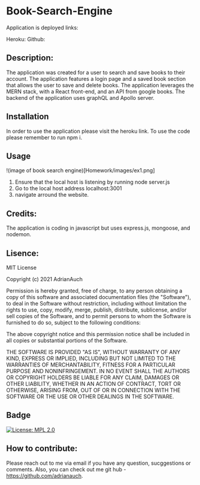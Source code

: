 # Book-Search-Engine

Application is deployed links:

Heroku:
Github:

## Description:

The application was created for a user to search and save books to their account. The application features a login page and a saved book section that allows the user to save and delete books. The application leverages the MERN stack, with a React front-end, and an API from google books. The backend of the application uses graphQL and Apollo server.

## Installation

In order to use the application please visit the heroku link. To use the code please remember to run npm i.

## Usage

!(image of book search engine)[Homework/images/ex1.png]

1. Ensure that the local host is listening by running node server.js
2. Go to the local host address localhost:3001
3. navigate arround the website.

## Credits:

The application is coding in javascript but uses express.js, mongoose, and nodemon.

## Lisence:

MIT License

Copyright (c) 2021 AdrianAuch

Permission is hereby granted, free of charge, to any person obtaining a copy
of this software and associated documentation files (the "Software"), to deal
in the Software without restriction, including without limitation the rights
to use, copy, modify, merge, publish, distribute, sublicense, and/or sell
copies of the Software, and to permit persons to whom the Software is
furnished to do so, subject to the following conditions:

The above copyright notice and this permission notice shall be included in all
copies or substantial portions of the Software.

THE SOFTWARE IS PROVIDED "AS IS", WITHOUT WARRANTY OF ANY KIND, EXPRESS OR
IMPLIED, INCLUDING BUT NOT LIMITED TO THE WARRANTIES OF MERCHANTABILITY,
FITNESS FOR A PARTICULAR PURPOSE AND NONINFRINGEMENT. IN NO EVENT SHALL THE
AUTHORS OR COPYRIGHT HOLDERS BE LIABLE FOR ANY CLAIM, DAMAGES OR OTHER
LIABILITY, WHETHER IN AN ACTION OF CONTRACT, TORT OR OTHERWISE, ARISING FROM,
OUT OF OR IN CONNECTION WITH THE SOFTWARE OR THE USE OR OTHER DEALINGS IN THE
SOFTWARE.

## Badge

[![License: MPL 2.0](https://img.shields.io/badge/License-MPL%202.0-brightgreen.svg)](https://opensource.org/licenses/MPL-2.0)

## How to contribute:

Please reach out to me via email if you have any question, sucggestions or comments. Also, you can check out me git hub - https://github.com/adrianauch.
